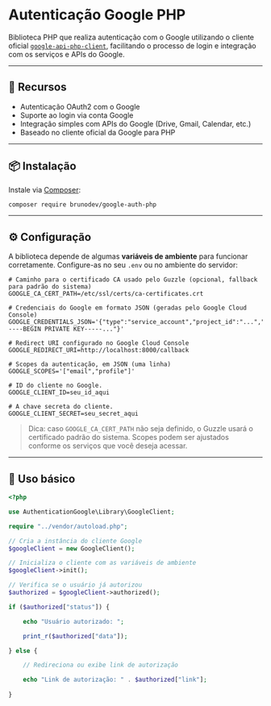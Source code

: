 # Autenticação Google PHP

Biblioteca PHP que realiza autenticação com o Google utilizando o cliente oficial [`google-api-php-client`](https://github.com/googleapis/google-api-php-client), facilitando o processo de login e integração com os serviços e APIs do Google.

---

## 🚀 Recursos

* Autenticação OAuth2 com o Google
* Suporte ao login via conta Google
* Integração simples com APIs do Google (Drive, Gmail, Calendar, etc.)
* Baseado no cliente oficial da Google para PHP

---

## 📦 Instalação

Instale via [Composer](https://getcomposer.org/):

```bash
composer require brunodev/google-auth-php
```

---

## ⚙️ Configuração

A biblioteca depende de algumas **variáveis de ambiente** para funcionar corretamente. Configure-as no seu `.env` ou no ambiente do servidor:

```dotenv
# Caminho para o certificado CA usado pelo Guzzle (opcional, fallback para padrão do sistema)
GOOGLE_CA_CERT_PATH=/etc/ssl/certs/ca-certificates.crt

# Credenciais do Google em formato JSON (geradas pelo Google Cloud Console)
GOOGLE_CREDENTIALS_JSON='{"type":"service_account","project_id":"...","private_key_id":"...","private_key":"-----BEGIN PRIVATE KEY-----..."}'

# Redirect URI configurado no Google Cloud Console
GOOGLE_REDIRECT_URI=http://localhost:8000/callback

# Scopes da autenticação, em JSON (uma linha)
GOOGLE_SCOPES='["email","profile"]'

# ID do cliente no Google.
GOOGLE_CLIENT_ID=seu_id_aqui

# A chave secreta do cliente.
GOOGLE_CLIENT_SECRET=seu_secret_aqui
```

> Dica: caso `GOOGLE_CA_CERT_PATH` não seja definido, o Guzzle usará o certificado padrão do sistema.
> Scopes podem ser ajustados conforme os serviços que você deseja acessar.

---

## 📝 Uso básico

```php
<?php

use AuthenticationGoogle\Library\GoogleClient;

require "../vendor/autoload.php";

// Cria a instância do cliente Google
$googleClient = new GoogleClient();

// Inicializa o cliente com as variáveis de ambiente
$googleClient->init();

// Verifica se o usuário já autorizou
$authorized = $googleClient->authorized();

if ($authorized["status"]) {

    echo "Usuário autorizado: ";

    print_r($authorized["data"]);

} else {

    // Redireciona ou exibe link de autorização

    echo "Link de autorização: " . $authorized["link"];
    
}
```
